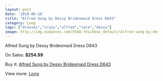 ```yaml
---
layout: post
date: '2018-06-16'
title: "Alfred Sung by Dessy Bridesmaid Dress D643"
category: Long
tags: ["dresses","crazy","alfred","sale","dessy"]
image: http://img.eudances.com/5548-thickbox_default/alfred-sung-by-dessy-bridesmaid-dress-d643.jpg
---
```

Alfred Sung by Dessy Bridesmaid Dress D643

On Sales: **$254.99**
<a href="https://www.eudances.com/en/long/1908-alfred-sung-by-dessy-bridesmaid-dress-d643.html"><amp-img layout="responsive" width="600" height="600" src="//img.eudances.com/5548-thickbox_default/alfred-sung-by-dessy-bridesmaid-dress-d643.jpg" alt="Alfred Sung by Dessy Bridesmaid Dress D643 0" /></a>
<a href="https://www.eudances.com/en/long/1908-alfred-sung-by-dessy-bridesmaid-dress-d643.html"><amp-img layout="responsive" width="600" height="600" src="//img.eudances.com/5549-thickbox_default/alfred-sung-by-dessy-bridesmaid-dress-d643.jpg" alt="Alfred Sung by Dessy Bridesmaid Dress D643 1" /></a>

Buy it: [Alfred Sung by Dessy Bridesmaid Dress D643](https://www.eudances.com/en/long/1908-alfred-sung-by-dessy-bridesmaid-dress-d643.html "Alfred Sung by Dessy Bridesmaid Dress D643")

View more: [Long](https://www.eudances.com/en/21-long "Long")